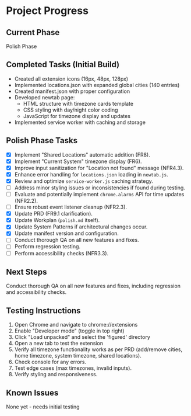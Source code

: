 # Project Progress

## Current Phase
Polish Phase

## Completed Tasks (Initial Build)
- Created all extension icons (16px, 48px, 128px)
- Implemented locations.json with expanded global cities (140 entries)
- Created manifest.json with proper configuration
- Developed newtab page:
  - HTML structure with timezone cards template
  - CSS styling with day/night color coding
  - JavaScript for timezone display and updates
- Implemented service worker with caching and storage

## Polish Phase Tasks
- [x] Implement "Shared Locations" automatic addition (FR8).
- [x] Implement "Current System" timezone display (FR6).
- [x] Improve input sanitization for "Location not found" message (NFR4.3).
- [x] Enhance error handling for `locations.json` loading in `newtab.js`.
- [x] Review and optimize `service-worker.js` caching strategy.
- [ ] Address minor styling issues or inconsistencies if found during testing.
- [ ] Evaluate and potentially implement `chrome.alarms` API for time updates (NFR2.2).
- [ ] Ensure robust event listener cleanup (NFR2.3).
- [x] Update PRD (FR9.1 clarification).
- [x] Update Workplan (`polish.md` itself).
- [x] Update System Patterns if architectural changes occur.
- [x] Update manifest version and configuration.
- [ ] Conduct thorough QA on all new features and fixes.
- [ ] Perform regression testing.
- [ ] Perform accessibility checks (NFR3.3).

## Next Steps
Conduct thorough QA on all new features and fixes, including regression and accessibility checks.

## Testing Instructions
1. Open Chrome and navigate to chrome://extensions
2. Enable "Developer mode" (toggle in top right)
3. Click "Load unpacked" and select the 'figured' directory
4. Open a new tab to test the extension
5. Verify all timezone functionality works as per PRD (add/remove cities, home timezone, system timezone, shared locations).
6. Check console for any errors.
7. Test edge cases (max timezones, invalid inputs).
8. Verify styling and responsiveness.

## Known Issues
None yet - needs initial testing
